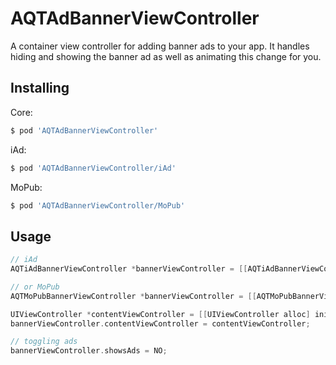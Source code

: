 # AQTAdBannerViewController
A container view controller for adding banner ads to your app. It handles hiding and showing the banner ad as well as animating this change for you.

## Installing
Core:
```bash
$ pod 'AQTAdBannerViewController'
```  
iAd:
```bash
$ pod 'AQTAdBannerViewController/iAd'
```
  
MoPub:
```bash
$ pod 'AQTAdBannerViewController/MoPub'
```
  
## Usage

```objective-c
// iAd
AQTiAdBannerViewController *bannerViewController = [[AQTiAdBannerViewController alloc] init];

// or MoPub
AQTMoPubBannerViewController *bannerViewController = [[AQTMoPubBannerViewController alloc] initWithAdUnitID:@"<your ad unit id>"];

UIViewController *contentViewController = [[UIViewController alloc] init];
bannerViewController.contentViewController = contentViewController;

// toggling ads
bannerViewController.showsAds = NO;
```
